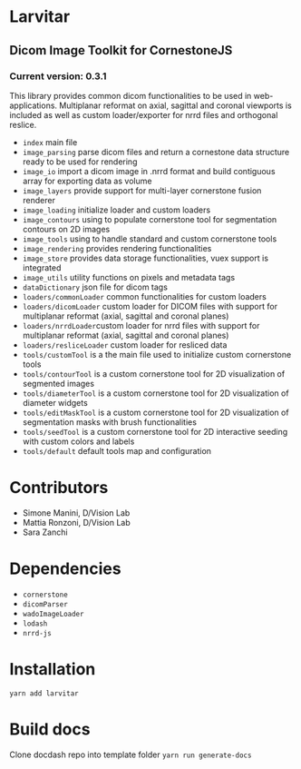 # Larvitar

## Dicom Image Toolkit for CornestoneJS

### Current version: 0.3.1

This library provides common dicom functionalities to be used in web-applications. Multiplanar reformat on axial, sagittal and coronal viewports is included as well as custom loader/exporter for nrrd files and orthogonal reslice.

- `index` main file
- `image_parsing` parse dicom files and return a cornestone data structure ready to be used for rendering
- `image_io` import a dicom image in .nrrd format and build contiguous array for exporting data as volume
- `image_layers` provide support for multi-layer cornerstone fusion renderer
- `image_loading` initialize loader and custom loaders
- `image_contours` using to populate cornerstone tool for segmentation contours on 2D images
- `image_tools` using to handle standard and custom cornerstone tools
- `image_rendering` provides rendering functionalities
- `image_store` provides data storage functionalities, vuex support is integrated
- `image_utils` utility functions on pixels and metadata tags
- `dataDictionary` json file for dicom tags
- `loaders/commonLoader` common functionalities for custom loaders
- `loaders/dicomLoader` custom loader for DICOM files with support for multiplanar reformat (axial, sagittal and coronal planes)
- `loaders/nrrdLoader`custom loader for nrrd files with support for multiplanar reformat (axial, sagittal and coronal planes)
- `loaders/resliceLoader` custom loader for resliced data
- `tools/customTool` is a the main file used to initialize custom cornerstone tools
- `tools/contourTool` is a custom cornerstone tool for 2D visualization of segmented images
- `tools/diameterTool` is a custom cornerstone tool for 2D visualization of diameter widgets
- `tools/editMaskTool` is a custom cornerstone tool for 2D visualization of segmentation masks with brush functionalities
- `tools/seedTool` is a custom cornerstone tool for 2D interactive seeding with custom colors and labels
- `tools/default` default tools map and configuration

# Contributors

- Simone Manini, D/Vision Lab
- Mattia Ronzoni, D/Vision Lab
- Sara Zanchi

# Dependencies

- `cornerstone`
- `dicomParser`
- `wadoImageLoader`
- `lodash`
- `nrrd-js`

# Installation

`yarn add larvitar`

# Build docs

Clone docdash repo into template folder
`yarn run generate-docs`
